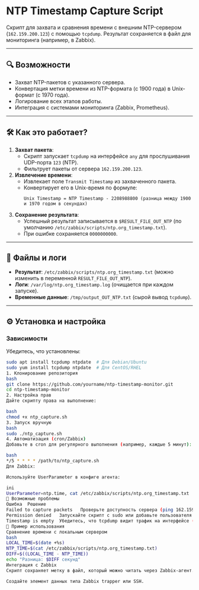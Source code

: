 # NTP Timestamp Capture Script  

Скрипт для захвата и сравнения времени с внешним NTP-сервером (`162.159.200.123`) с помощью `tcpdump`. Результат сохраняется в файл для мониторинга (например, в Zabbix).  

---

## **🔍 Возможности**  
- Захват NTP-пакетов с указанного сервера.  
- Конвертация метки времени из NTP-формата (с 1900 года) в Unix-формат (с 1970 года).  
- Логирование всех этапов работы.  
- Интеграция с системами мониторинга (Zabbix, Prometheus).  

---

## **🛠️ Как это работает?**  
1. **Захват пакета**:  
   - Скрипт запускает `tcpdump` на интерфейсе `any` для прослушивания UDP-порта `123` (NTP).  
   - Фильтрует пакеты от сервера `162.159.200.123`.  
2. **Извлечение времени**:  
   - Извлекает поле `Transmit Timestamp` из захваченного пакета.  
   - Конвертирует его в Unix-время по формуле:  
     ```plaintext
     Unix Timestamp = NTP Timestamp - 2208988800 (разница между 1900 и 1970 годом в секундах)
     ```  
3. **Сохранение результата**:  
   - Успешный результат записывается в `$RESULT_FILE_OUT_NTP` (по умолчанию `/etc/zabbix/scripts/ntp.org_timestamp.txt`).  
   - При ошибке сохраняется `0000000000`.  

---

## **📂 Файлы и логи**  
- **Результат**: `/etc/zabbix/scripts/ntp.org_timestamp.txt` (можно изменить в переменной `RESULT_FILE_OUT_NTP`).  
- **Логи**: `/var/log/ntp.org_timestamp.log` (очищается при каждом запуске).  
- **Временные данные**: `/tmp/output_OUT_NTP.txt` (сырой вывод `tcpdump`).  

---

## **⚙️ Установка и настройка**  
### **Зависимости**  
Убедитесь, что установлены:  
```bash
sudo apt install tcpdump ntpdate  # Для Debian/Ubuntu
sudo yum install tcpdump ntpdate  # Для CentOS/RHEL
1. Клонирование репозитория
bash
git clone https://github.com/yourname/ntp-timestamp-monitor.git
cd ntp-timestamp-monitor
2. Настройка прав
Дайте скрипту права на выполнение:

bash
chmod +x ntp_capture.sh
3. Запуск вручную
bash
sudo ./ntp_capture.sh
4. Автоматизация (cron/Zabbix)
Добавьте в cron для регулярного выполнения (например, каждые 5 минут):

bash
*/5 * * * * /path/to/ntp_capture.sh
Для Zabbix:

Используйте UserParameter в конфиге агента:

ini
UserParameter=ntp.time, cat /etc/zabbix/scripts/ntp.org_timestamp.txt
🚨 Возможные проблемы
Ошибка	Решение
Failed to capture packets	Проверьте доступность сервера (ping 162.159.200.123) и правила фаервола.
Permission denied	Запускайте скрипт с sudo или добавьте пользователя в группу tcpdump.
Timestamp is empty	Убедитесь, что tcpdump видит трафик на интерфейсе (попробуйте указать конкретный интерфейс вместо any).
📌 Пример использования
Сравнение времени с локальным сервером
bash
LOCAL_TIME=$(date +%s)
NTP_TIME=$(cat /etc/zabbix/scripts/ntp.org_timestamp.txt)
DIFF=$((LOCAL_TIME - NTP_TIME))
echo "Разница: $DIFF секунд"
Интеграция с Zabbix
Скрипт сохраняет метку в файл, который можно читать через Zabbix-агент.

Создайте элемент данных типа Zabbix trapper или SSH.
